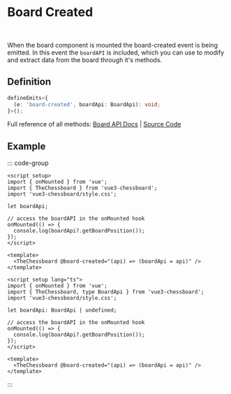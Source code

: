 # Board Created

<br>

When the board component is mounted the board-created event is being emitted.
In this event the `boardAPI` is included, which you can use to modify and extract data from the board through it's methods.

## Definition

```ts
defineEmits<{
  (e: 'board-created', boardApi: BoardApi): void;
}>();
```

<p>Full reference of all methods: <a href="/board-api.html">Board API Docs</a> | <a href="https://github.com/qwerty084/vue3-chessboard/blob/main/src/classes/BoardApi.ts">Source Code</a></p>

## Example

::: code-group

```vue [JavaScript]
<script setup>
import { onMounted } from 'vue';
import { TheChessboard } from 'vue3-chessboard';
import 'vue3-chessboard/style.css';

let boardApi;

// access the boardAPI in the onMounted hook
onMounted(() => {
  console.log(boardApi?.getBoardPosition());
});
</script>

<template>
  <TheChessboard @board-created="(api) => (boardApi = api)" />
</template>
```

```vue [TypeScript]
<script setup lang="ts">
import { onMounted } from 'vue';
import { TheChessboard, type BoardApi } from 'vue3-chessboard';
import 'vue3-chessboard/style.css';

let boardApi: BoardApi | undefined;

// access the boardAPI in the onMounted hook
onMounted(() => {
  console.log(boardApi?.getBoardPosition());
});
</script>

<template>
  <TheChessboard @board-created="(api) => (boardApi = api)" />
</template>
```

:::
